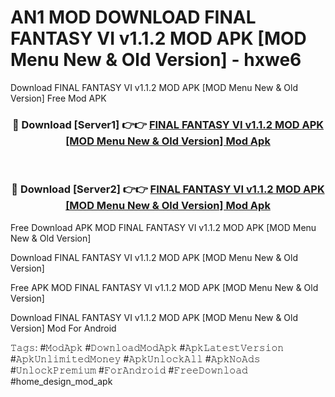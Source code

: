 # AN1 MOD DOWNLOAD FINAL FANTASY VI v1.1.2 MOD APK [MOD Menu New & Old Version] - hxwe6
Download FINAL FANTASY VI v1.1.2 MOD APK [MOD Menu New & Old Version] Free Mod APK

<div align="center">
<h3>🔴 Download [Server1] 👉👉 <a href="https://apk-comot.site?title=FINAL_FANTASY_VI_v1.1.2_MOD_APK_[MOD_Menu_New_&_Old_Version]">FINAL FANTASY VI v1.1.2 MOD APK [MOD Menu New & Old Version] Mod Apk</a></h3><br>

<h3>🔴 Download [Server2] 👉👉 <a href="https://apk-comot.site?title=FINAL_FANTASY_VI_v1.1.2_MOD_APK_[MOD_Menu_New_&_Old_Version]">FINAL FANTASY VI v1.1.2 MOD APK [MOD Menu New & Old Version] Mod Apk</a></h3>
</div>


Free Download APK MOD FINAL FANTASY VI v1.1.2 MOD APK [MOD Menu New & Old Version]

Download FINAL FANTASY VI v1.1.2 MOD APK [MOD Menu New & Old Version] 

Free APK MOD FINAL FANTASY VI v1.1.2 MOD APK [MOD Menu New & Old Version] 

Download FINAL FANTASY VI v1.1.2 MOD APK [MOD Menu New & Old Version] Mod For Android

𝚃𝚊𝚐𝚜: #𝙼𝚘𝚍𝙰𝚙𝚔 #𝙳𝚘𝚠𝚗𝚕𝚘𝚊𝚍𝙼𝚘𝚍𝙰𝚙𝚔 #𝙰𝚙𝚔𝙻𝚊𝚝𝚎𝚜𝚝𝚅𝚎𝚛𝚜𝚒𝚘𝚗 #𝙰𝚙𝚔𝚄𝚗𝚕𝚒𝚖𝚒𝚝𝚎𝚍𝙼𝚘𝚗𝚎𝚢 #𝙰𝚙𝚔𝚄𝚗𝚕𝚘𝚌𝚔𝙰𝚕𝚕 #𝙰𝚙𝚔𝙽𝚘𝙰𝚍𝚜 #𝚄𝚗𝚕𝚘𝚌𝚔𝙿𝚛𝚎𝚖𝚒𝚞𝚖 #𝙵𝚘𝚛𝙰𝚗𝚍𝚛𝚘𝚒𝚍 #𝙵𝚛𝚎𝚎𝙳𝚘𝚠𝚗𝚕𝚘𝚊𝚍 #home_design_mod_apk